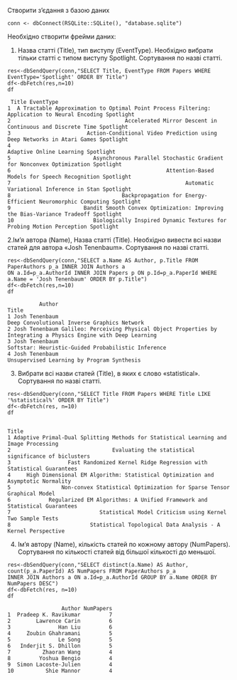 Cтворити з’єдання з базою даних
```
conn <- dbConnect(RSQLite::SQLite(), "database.sqlite")
```
Необхідно створити фрейми даних:
1. Назва статті (Title), тип виступу (EventType). Необхідно вибрати тільки статті с типом виступу Spotlight. Сортування по назві статті.
```
res<-dbSendQuery(conn,"SELECT Title, EventType FROM Papers WHERE EventType='Spotlight' ORDER BY Title")
df<-dbFetch(res,n=10)
df
```
```
 Title EventType
1  A Tractable Approximation to Optimal Point Process Filtering: Application to Neural Encoding Spotlight
2                                    Accelerated Mirror Descent in Continuous and Discrete Time Spotlight
3                        Action-Conditional Video Prediction using Deep Networks in Atari Games Spotlight
4                                                                      Adaptive Online Learning Spotlight
5                          Asynchronous Parallel Stochastic Gradient for Nonconvex Optimization Spotlight
6                                                 Attention-Based Models for Speech Recognition Spotlight
7                                                       Automatic Variational Inference in Stan Spotlight
8                                   Backpropagation for Energy-Efficient Neuromorphic Computing Spotlight
9                       Bandit Smooth Convex Optimization: Improving the Bias-Variance Tradeoff Spotlight
10                         Biologically Inspired Dynamic Textures for Probing Motion Perception Spotlight
```
2.Ім’я автора (Name), Назва статті (Title). Необхідно вивести всі назви статей для автора «Josh Tenenbaum». Сортування по назві статті.
```
res<-dbSendQuery(conn,"SELECT a.Name AS Author, p.Title FROM PaperAuthors p_a INNER JOIN Authors a  
ON a.Id=p_a.AuthorId INNER JOIN Papers p ON p.Id=p_a.PaperId WHERE a.Name = 'Josh Tenenbaum' ORDER BY p.Title")
df<-dbFetch(res,n=10)
df
```
```
          Author                                                                                             Title
1 Josh Tenenbaum                                                       Deep Convolutional Inverse Graphics Network
2 Josh Tenenbaum Galileo: Perceiving Physical Object Properties by Integrating a Physics Engine with Deep Learning
3 Josh Tenenbaum                                                Softstar: Heuristic-Guided Probabilistic Inference
4 Josh Tenenbaum                                                        Unsupervised Learning by Program Synthesis
```
3. Вибрати всі назви статей (Title), в яких є слово «statistical». Сортування по назві статті.
```
res<-dbSendQuery(conn,"SELECT Title FROM Papers WHERE Title LIKE '%statistical%' ORDER BY Title")
df<-dbFetch(res, n=10)
df
```
```                                                                             
                                                                                Title
1 Adaptive Primal-Dual Splitting Methods for Statistical Learning and Image Processing
2                                Evaluating the statistical significance of biclusters
3                  Fast Randomized Kernel Ridge Regression with Statistical Guarantees
4     High Dimensional EM Algorithm: Statistical Optimization and Asymptotic Normality
5                Non-convex Statistical Optimization for Sparse Tensor Graphical Model
6            Regularized EM Algorithms: A Unified Framework and Statistical Guarantees
7                            Statistical Model Criticism using Kernel Two Sample Tests
8                         Statistical Topological Data Analysis - A Kernel Perspective
```
4. Ім’я автору (Name), кількість статей по кожному автору (NumPapers). Сортування по кількості статей від більшої кількості до меньшої.
```
res<-dbSendQuery(conn,"SELECT distinct(a.Name) AS Author, count(p_a.PaperId) AS NumPapers FROM PaperAuthors p_a 
INNER JOIN Authors a ON a.Id=p_a.AuthorId GROUP BY a.Name ORDER BY NumPapers DESC")
df<-dbFetch(res, n=10)
df
```
```
                 Author NumPapers
1  Pradeep K. Ravikumar         7
2        Lawrence Carin         6
3               Han Liu         6
4     Zoubin Ghahramani         5
5               Le Song         5
6   Inderjit S. Dhillon         5
7          Zhaoran Wang         4
8         Yoshua Bengio         4
9  Simon Lacoste-Julien         4
10          Shie Mannor         4
```
